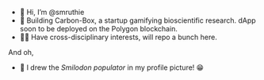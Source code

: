 - 👋 Hi, I’m @smruthie
- 👾 Building Carbon-Box, a startup gamifying bioscientific research. dApp soon to be deployed on the Polygon blockchain.
- 🤹‍♀️ Have cross-disciplinary interests, will repo a bunch here.

And oh, 
- 🐅 I drew the *Smilodon populator* in my profile picture! 😁

<!---
smruthie/smruthie is a ✨ special ✨ repository because its `README.md` (this file) appears on your GitHub profile.
You can click the Preview link to take a look at your changes.
--->
